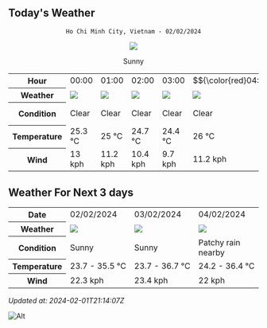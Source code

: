 ## Today's Weather
<div align="center">

`Ho Chi Minh City, Vietnam - 02/02/2024`

<img src="https://cdn.weatherapi.com/weather/64x64/day/113.png"/>

Sunny

</div>


<table>
    <tr>
        <th>Hour</th>
          <td>00:00</div>   <td>01:00</div>   <td>02:00</div>   <td>03:00</div>   <td>$${\color{red}04:00}$$</td>   <td>05:00</div>   <td>06:00</div>   <td>07:00</div>   <td>08:00</div>   <td>09:00</div>   <td>10:00</div>   <td>11:00</div>   <td>12:00</div>   <td>13:00</div>   <td>14:00</div>   <td>15:00</div>   <td>16:00</div>   <td>17:00</div>   <td>18:00</div>   <td>19:00</div>   <td>20:00</div>   <td>21:00</div>   <td>22:00</div>   <td>23:00</div> 
    </tr>
    <tr>
        <th>Weather</th>
        <td><img src="https://cdn.weatherapi.com/weather/64x64/night/113.png"></img></td><td><img src="https://cdn.weatherapi.com/weather/64x64/night/113.png"></img></td><td><img src="https://cdn.weatherapi.com/weather/64x64/night/113.png"></img></td><td><img src="https://cdn.weatherapi.com/weather/64x64/night/113.png"></img></td><td><img src="https://cdn.weatherapi.com/weather/64x64/night/113.png"></img></td><td><img src="https://cdn.weatherapi.com/weather/64x64/night/113.png"></img></td><td><img src="https://cdn.weatherapi.com/weather/64x64/night/113.png"></img></td><td><img src="https://cdn.weatherapi.com/weather/64x64/day/113.png"></img></td><td><img src="https://cdn.weatherapi.com/weather/64x64/day/113.png"></img></td><td><img src="https://cdn.weatherapi.com/weather/64x64/day/113.png"></img></td><td><img src="https://cdn.weatherapi.com/weather/64x64/day/113.png"></img></td><td><img src="https://cdn.weatherapi.com/weather/64x64/day/113.png"></img></td><td><img src="https://cdn.weatherapi.com/weather/64x64/day/116.png"></img></td><td><img src="https://cdn.weatherapi.com/weather/64x64/day/116.png"></img></td><td><img src="https://cdn.weatherapi.com/weather/64x64/day/116.png"></img></td><td><img src="https://cdn.weatherapi.com/weather/64x64/day/116.png"></img></td><td><img src="https://cdn.weatherapi.com/weather/64x64/day/116.png"></img></td><td><img src="https://cdn.weatherapi.com/weather/64x64/day/113.png"></img></td><td><img src="https://cdn.weatherapi.com/weather/64x64/night/113.png"></img></td><td><img src="https://cdn.weatherapi.com/weather/64x64/night/113.png"></img></td><td><img src="https://cdn.weatherapi.com/weather/64x64/night/113.png"></img></td><td><img src="https://cdn.weatherapi.com/weather/64x64/night/113.png"></img></td><td><img src="https://cdn.weatherapi.com/weather/64x64/night/113.png"></img></td><td><img src="https://cdn.weatherapi.com/weather/64x64/night/113.png"></img></td>
    </tr>
    <tr>
        <th>Condition</th>
        <td width="200px">Clear </td><td width="200px">Clear </td><td width="200px">Clear </td><td width="200px">Clear </td><td width="200px">Clear</td><td width="200px">Clear </td><td width="200px">Clear </td><td width="200px">Sunny</td><td width="200px">Sunny</td><td width="200px">Sunny</td><td width="200px">Sunny</td><td width="200px">Sunny</td><td width="200px">Partly Cloudy </td><td width="200px">Partly Cloudy </td><td width="200px">Partly Cloudy </td><td width="200px">Partly Cloudy </td><td width="200px">Partly Cloudy </td><td width="200px">Sunny</td><td width="200px">Clear </td><td width="200px">Clear </td><td width="200px">Clear </td><td width="200px">Clear </td><td width="200px">Clear </td><td width="200px">Clear </td>
    </tr>
    <tr>
        <th>Temperature</th>
        <td>25.3 °C</td><td>25 °C</td><td>24.7 °C</td><td>24.4 °C</td><td>26 °C</td><td>23.9 °C</td><td>23.7 °C</td><td>24.5 °C</td><td>26.5 °C</td><td>28.7 °C</td><td>30.8 °C</td><td>32.7 °C</td><td>34 °C</td><td>35.4 °C</td><td>35.5 °C</td><td>34.1 °C</td><td>32.2 °C</td><td>29.8 °C</td><td>27.7 °C</td><td>26.7 °C</td><td>26.1 °C</td><td>25.9 °C</td><td>25.6 °C</td><td>25.4 °C</td>
    </tr>
    <tr>
        <th>Wind</th>
        <td>13 kph</td><td>11.2 kph</td><td>10.4 kph</td><td>9.7 kph</td><td>11.2 kph</td><td>6.1 kph</td><td>4.7 kph</td><td>3.2 kph</td><td>6.1 kph</td><td>6.5 kph</td><td>6.8 kph</td><td>4 kph</td><td>3.6 kph</td><td>3.6 kph</td><td>4.7 kph</td><td>15.8 kph</td><td>22 kph</td><td>22.3 kph</td><td>20.5 kph</td><td>20.9 kph</td><td>19.4 kph</td><td>18.7 kph</td><td>17.6 kph</td><td>15.8 kph</td>
    </tr>
</table>


## Weather For Next 3 days


<table>
    <tr>
        <th>Date</th>
        <td>02/02/2024</td><td>03/02/2024</td><td>04/02/2024</td>
    </tr>
    <tr>
        <th>Weather</th>
        <td><img src="https://cdn.weatherapi.com/weather/64x64/day/113.png"></img></td><td><img src="https://cdn.weatherapi.com/weather/64x64/day/113.png"></img></td><td><img src="https://cdn.weatherapi.com/weather/64x64/day/176.png"></img></td>
    </tr>
    <tr>
        <th>Condition</th>
        <td width="200px">Sunny</td><td width="200px">Sunny</td><td width="200px">Patchy rain nearby</td>
    </tr>
    <tr>
        <th>Temperature</th>
        <td>23.7 -  35.5 °C</td><td>23.7 -  36.7 °C</td><td>24.2 -  36.4 °C</td>
    </tr>
    <tr>
        <th>Wind</th>
        <td>22.3 kph</td><td>23.4 kph</td><td>22 kph</td>
    </tr>
</table>


*Updated at: 2024-02-01T21:14:07Z*

![Alt](https://repobeats.axiom.co/api/embed/7d451ae2cdef1648d2e14e5cc714356b2ebae209.svg "Repobeats analytics image")